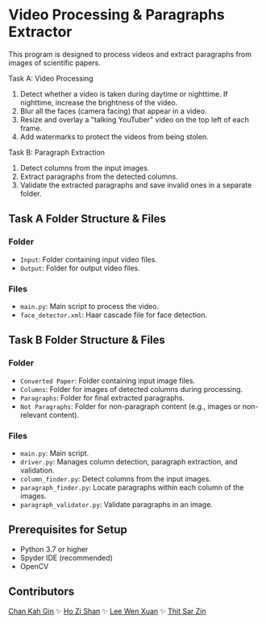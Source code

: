 # Video Processing & Paragraphs Extractor
This program is designed to process videos and extract paragraphs from images of scientific papers. 

Task A: Video Processing

1. Detect whether a video is taken during daytime or nighttime. If nighttime, increase the brightness of the video.
2. Blur all the faces (camera facing) that appear in a video.
3. Resize and overlay a "talking YouTuber" video on the top left of each frame.
4. Add watermarks to protect the videos from being stolen.

Task B: Paragraph Extraction

1. Detect columns from the input images.
2. Extract paragraphs from the detected columns.
3. Validate the extracted paragraphs and save invalid ones in a separate folder.


## Task A Folder Structure & Files
### Folder
- `Input`: Folder containing input video files.
- `Output`: Folder for output video files.
### Files
- `main.py`: Main script to process the video.
- `face_detector.xml`: Haar cascade file for face detection.

## Task B Folder Structure & Files
### Folder
- `Converted Paper`: Folder containing input image files.
- `Columns`: Folder for images of detected columns during processing.
- `Paragraphs`: Folder for final extracted paragraphs.
- `Not Paragraphs`: Folder for non-paragraph content (e.g., images or non-relevant content).
### Files
- `main.py`: Main script.
- `driver.py`: Manages column detection, paragraph extraction, and validation.
- `column_finder.py`: Detect columns from the input images.
- `paragraph_finder.py`: Locate paragraphs within each column of the images.
- `paragraph_validator.py`: Validate paragraphs in an image.

## Prerequisites for Setup
- Python 3.7 or higher
- Spyder IDE (recommended)
- OpenCV 

## Contributors
[Chan Kah Gin](https://github.com/kahgin) ✨ [Ho Zi Shan]() ✨ [Lee Wen Xuan](https://github.com/agneslee40) ✨ [Thit Sar Zin](https://github.com/thitsarzin)
